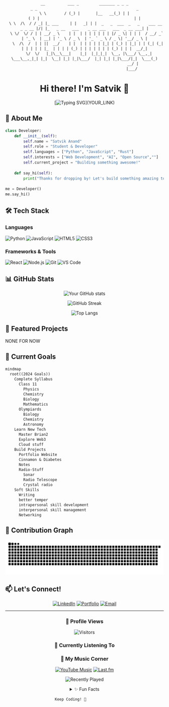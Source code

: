 <div align="center">

```

__          ___ _         _______ _ _ _                                       _ _                                            _
\ \        / (_) |       |__   __(_) | |                                     ( ) |                                          | |
 \ \  /\  / / _| |_ ___     | |   _| | |  _   _  ___  _   _    ___ __ _ _ __ |/| |_   _ __   ___    _ __ ___   ___  _ __ ___| |
  \ \/  \/ / | | __/ _ \    | |  | | | | | | | |/ _ \| | | |  / __/ _` | '_ \  | __| | '_ \ / _ \  | '_ ` _ \ / _ \| '__/ _ \ |
   \  /\  /  | | ||  __/    | |  | | | | | |_| | (_) | |_| | | (_| (_| | | | | | |_  | | | | (_) | | | | | | | (_) | | |  __/_|
    \/  \/   |_|\__\___|    |_|  |_|_|_|  \__, |\___/ \__,_|  \___\__,_|_| |_|  \__| |_| |_|\___/  |_| |_| |_|\___/|_|  \___(_)
                                           __/ |
                                          |___/

```

# Hi there! I'm Satvik 👋

[![Typing SVG](https://readme-typing-svg.demolab.com?font=Fira+Code&pause=1000&width=435&lines=Learning+New+Things;)](YOUR_LINK)

</div>

## 🚀 About Me

```python
class Developer:
    def __init__(self):
        self.name = "Satvik Anand"
        self.role = "Student & Developer"
        self.languages = ["Python", "JavaScript", "Rust"]
        self.interests = ["Web Development", "AI", "Open Source",""]
        self.current_project = "Building something awesome!"

    def say_hi(self):
        print("Thanks for dropping by! Let's build something amazing together!")

me = Developer()
me.say_hi()
```

## 🛠️ Tech Stack

### Languages
![Python](https://img.shields.io/badge/Python-3776AB?style=for-the-badge&logo=python&logoColor=white)
![JavaScript](https://img.shields.io/badge/JavaScript-F7DF1E?style=for-the-badge&logo=javascript&logoColor=black)
![HTML5](https://img.shields.io/badge/HTML5-E34F26?style=for-the-badge&logo=html5&logoColor=white)
![CSS3](https://img.shields.io/badge/CSS3-1572B6?style=for-the-badge&logo=css3&logoColor=white)

### Frameworks & Tools
![React](https://img.shields.io/badge/React-20232A?style=for-the-badge&logo=react&logoColor=61DAFB)
![Node.js](https://img.shields.io/badge/Node.js-43853D?style=for-the-badge&logo=node.js&logoColor=white)
![Git](https://img.shields.io/badge/GIT-E44C30?style=for-the-badge&logo=git&logoColor=white)
![VS Code](https://img.shields.io/badge/VS_Code-0078D4?style=for-the-badge&logo=visual%20studio%20code&logoColor=white)

## 📊 GitHub Stats

<div align="center">

![Your GitHub stats](https://github-readme-stats.vercel.app/api?username=dirtbag128&show_icons=true&theme=transparent)

![GitHub Streak](https://github-readme-streak-stats.herokuapp.com/?user=dirtbag128&theme=transparent)

![Top Langs](https://github-readme-stats.vercel.app/api/top-langs/?username=dirtbag128&layout=compact&theme=transparent)

</div>

## 🌟 Featured Projects

NONE FOR NOW

## 🎯 Current Goals

```mermaid
mindmap
  root((2024 Goals))
    Complete Syllabus
      Class 11
        Physics
        Chemistry
        Biology
        Mathematics
      Olympiards
        Biology
        Chemistry
        Astronomy
    Learn New Tech
      Master Brian2
      Explore Web3
      Cloud stuff
    Build Projects
      Portfolio Website
      Cinnamon & Diabetes
      Notes
      Radio-Stuff
        Sonar
        Radio Telescope
        Crystal radio
    Soft Skills
      Writing
      better temper
      intrapersonal skill development
      interpersonal skill management
      Networking
```

## 🐍 Contribution Graph

![Snake animation](https://github.com/dirtbag128/dirtbag128/blob/output/github-contribution-grid-snake.svg)

## 📫 Let's Connect!

<div align="center">

[![LinkedIn](https://img.shields.io/badge/LinkedIn-0077B5?style=for-the-badge&logo=linkedin&logoColor=white)](satvik64)
[![Portfolio](https://img.shields.io/badge/Portfolio-FF5722?style=for-the-badge&logo=google-chrome&logoColor=white)](YOUR_WEBSITE)
[![Email](https://img.shields.io/badge/Email-D14836?style=for-the-badge&logo=gmail&logoColor=white)](mailto:anandsatvik11313@gmail.com)

</div>

---

<div align="center">

### 👀 Profile Views

![Visitors](https://komarev.com/ghpvc/?username=dirtbag128&color=lightgrey)

### 🎵 Currently Listening To

### 🎵 My Music Corner

<div align="center">

[![YouTube Music](https://img.shields.io/badge/YouTube_Music-FF0000?style=for-the-badge&logo=youtube-music&logoColor=white)](https://music.youtube.com/@satvik1024)
[![Last.fm](https://img.shields.io/badge/Last.fm-D51007?style=for-the-badge&logo=last.fm&logoColor=white)](https://www.last.fm/user/satvik64)

![Recently Played](https://lastfm-recently-played.vercel.app/api?user=satvik64)

</div>

<details>
<summary>✨ Fun Facts</summary>
<br>

- 🌱 I'm currently learning Brian2
- 💬 Ask me about Moving out
- ⚡ Fun fact: I am not fun
- 🎮 When not coding: studying

</details>

</div>

```
                      Keep Coding! 🚀
```
